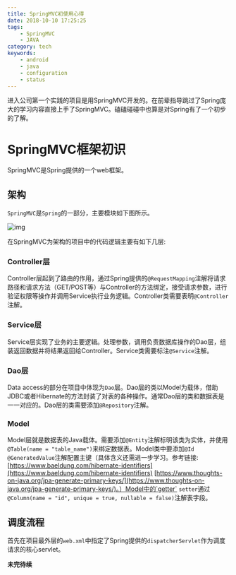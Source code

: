 ```yaml
---
title: SpringMVC初使用心得
date: 2018-10-10 17:25:25
tags:
    - SpringMVC
    - JAVA
category: tech
keywords:
    - android
    - java
    - configuration
    - status
---
```


进入公司第一个实践的项目是用SpringMVC开发的。在前辈指导跳过了Spring庞大的学习内容直接上手了SpringMVC。磕磕碰碰中也算是对Spring有了一个初步的了解。

# SpringMVC框架初识

SpringMVC是Spring提供的一个web框架。

## 架构

`SpringMVC`是`Spring`的一部分，主要模块如下图所示。

![img](https://docs.spring.io/spring/docs/3.0.x/spring-framework-reference/html/images/spring-overview.png)

在SpringMVC为架构的项目中的代码逻辑主要有如下几层:

### Controller层

Controller层起到了路由的作用，通过Spring提供的`@RequestMapping`注解将请求路径和请求方法（GET/POST等）与Controller的方法绑定，接受请求参数，进行验证权限等操作并调用Service执行业务逻辑。Controller类需要表明`@Controller`注解。

### Service层

Service层实现了业务的主要逻辑。处理参数，调用负责数据库操作的Dao层，组装返回数据并将结果返回给Controller。Service类需要标注`@Service`注解。

### Dao层

Data access的部分在项目中体现为`Dao`层。Dao层的类以Model为载体，借助JDBC或者Hibernate的方法封装了对表的各种操作。通常Dao层的类和数据表是一一对应的。Dao层的类需要添加`@Repository`注解。

### Model

Model层就是数据表的Java载体。需要添加`@Entity`注解标明该类为实体，并使用`@Table(name = "table_name")`来绑定数据表。Model类中要添加`@Id` `@GeneratedValue`注解配置主键（具体含义还需进一步学习。参考链接:[https://www.baeldung.com/hibernate-identifiers](https://www.baeldung.com/hibernate-identifiers) [https://www.thoughts-on-java.org/jpa-generate-primary-keys/](https://www.thoughts-on-java.org/jpa-generate-primary-keys/)。）Model中的`getter` `setter`通过`@Column(name = "id", unique = true, nullable = false)`注解表字段。

## 调度流程

首先在项目最外层的`web.xml`中指定了Spring提供的`dispatcherServlet`作为调度请求的核心servlet。

__未完待续__
